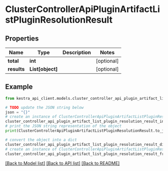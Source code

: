 # ClusterControllerApiPluginArtifactListPluginResolutionResult


## Properties

Name | Type | Description | Notes
------------ | ------------- | ------------- | -------------
**total** | **int** |  | [optional] 
**results** | **List[object]** |  | [optional] 

## Example

```python
from kestra_api_client.models.cluster_controller_api_plugin_artifact_list_plugin_resolution_result import ClusterControllerApiPluginArtifactListPluginResolutionResult

# TODO update the JSON string below
json = "{}"
# create an instance of ClusterControllerApiPluginArtifactListPluginResolutionResult from a JSON string
cluster_controller_api_plugin_artifact_list_plugin_resolution_result_instance = ClusterControllerApiPluginArtifactListPluginResolutionResult.from_json(json)
# print the JSON string representation of the object
print(ClusterControllerApiPluginArtifactListPluginResolutionResult.to_json())

# convert the object into a dict
cluster_controller_api_plugin_artifact_list_plugin_resolution_result_dict = cluster_controller_api_plugin_artifact_list_plugin_resolution_result_instance.to_dict()
# create an instance of ClusterControllerApiPluginArtifactListPluginResolutionResult from a dict
cluster_controller_api_plugin_artifact_list_plugin_resolution_result_from_dict = ClusterControllerApiPluginArtifactListPluginResolutionResult.from_dict(cluster_controller_api_plugin_artifact_list_plugin_resolution_result_dict)
```
[[Back to Model list]](../README.md#documentation-for-models) [[Back to API list]](../README.md#documentation-for-api-endpoints) [[Back to README]](../README.md)


